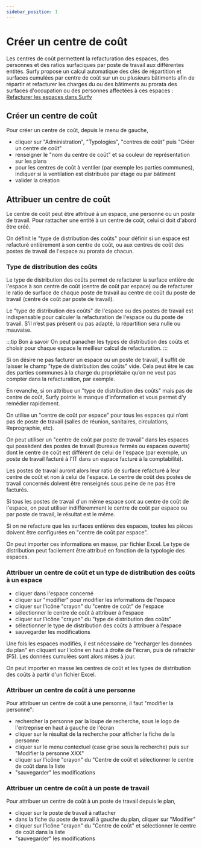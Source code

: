 ```yaml
---
sidebar_position: 1
---
```

# Créer un centre de coût

Les centres de coût permettent la refacturation des espaces, des personnes et des ratios surfaciques par poste de travail aux différentes entités.
Surfy propose un calcul automatique des clés de répartition et surfaces cumulées par centre de coût sur un ou plusieurs bâtiments afin de répartir et refacturer les charges du ou des bâtiments au prorata des surfaces d'occupation ou des personnes affectées à ces espaces :
[Refacturer les espaces dans Surfy](https://help.surfy.pro/docs/cost-distribution-by-cost-center/create)

## Créer un centre de coût

 Pour créer un centre de coût, depuis le menu de gauche,

 -  cliquer sur "Administration", "Typologies", "centres de coût" puis "Créer un centre de coût"
 -  renseigner le "nom du centre de coût" et sa couleur de représentation sur les plans
 -  pour les centres de coût à ventiler (par exemple les parties communes), indiquer si la ventilation est distribuée par étage ou par bâtiment
 -  valider la création


## Attribuer un centre de coût

Le centre de coût peut être attribué à un espace, une personne ou un poste de travail.
Pour rattacher une entité à un centre de coût, celui ci doit d'abord être créé.

On définit le "type de distribution des coûts" pour définir si un espace est refacturé entièrement à son centre de coût, ou aux centres de coût des postes de travail de l'espace au prorata de chacun.

### Type de distribution des coûts

Le type de distribution des coûts permet de refacturer la surface entière de l'espace à son centre de coût (centre de coût par espace) ou de refacturer le ratio de surface de chaque poste de travail au centre de coût du poste de travail (centre de coût par poste de travail). 

Le "type de distribution des coûts" de l'espace ou des postes de travail est indispensable pour calculer la refacturation de l'espace ou du poste de travail. S’il n’est pas présent ou pas adapté, la répartition sera nulle ou mauvaise. 

:::tip Bon à savoir
On peut panacher les types de distribution des coûts et choisir pour chaque espace le meilleur calcul de refacturation.
:::

Si on désire ne pas facturer un espace ou un poste de travail, il suffit de laisser le champ "type de distribution des coûts" vide. Cela peut être le cas des parties communes à la charge du propriétaire qu’on ne veut pas compter dans la refacturation, par exemple. 

En revanche, si on attribue un "type de distribution des coûts" mais pas de centre de coût, Surfy pointe le manque d’information et vous permet d’y remédier rapidement. 

On utilise un "centre de coût par espace" pour tous les espaces qui n’ont pas de poste de travail (salles de réunion, sanitaires, circulations, Reprographie, etc).

On peut utiliser un "centre de coût par poste de travail" dans les espaces qui possèdent des postes de travail (bureaux fermés ou espaces ouverts) dont le centre de coût est différent de celui de l'espace (par exemple, un poste de travail facturé à l'IT dans un espace facturé à la comptabilité).

Les postes de travail auront alors leur ratio de surface refacturé à leur centre de coût et non à celui de l'espace.
Le centre de coût des postes de travail concernés doivent être renseignés sous peine de ne pas être facturés.

Si tous les postes de travail d'un même espace sont au centre de coût de l'espace, on peut utiliser indifféremment le centre de coût par espace ou par poste de travail, le résultat est le même. 

Si on ne refacture que les surfaces entières des espaces, toutes les pièces doivent être configurées en "centre de coût par espace".


On peut importer ces informations en masse, par fichier Excel. Le type de distribution peut facilement être attribué en fonction de la typologie des espaces. 


### Attribuer un centre de coût et un type de distribution des coûts à un espace

-   cliquer dans l'espace concerné
-   cliquer sur "modifier" pour modifier les informations de l'espace
-   cliquer sur l'icône "crayon" du "centre de coût" de l'espace
-   sélectionner le centre de coût à attribuer à l'espace
-   cliquer sur l'icône "crayon" du "type de distribution des coûts"
-   sélectionner le type de distribution des coûts à attribuer à l'espace
-   sauvegarder les modifications

Une fois les espaces modifiés, il est nécessaire de "recharger les données du plan" en cliquant sur l'icône en haut à droite de l'écran, puis de rafraichir (F5). Les données cumulées sont alors mises à jour.

On peut importer en masse les centres de coût et les types de distribution des coûts à partir d'un fichier Excel. 

### Attribuer un centre de coût à une personne

Pour attribuer un centre de coût à une personne, il faut "modifier la personne":

-   rechercher la personne par la loupe de recherche, sous le logo de l'entreprise en haut à gauche de l'écran
-   cliquer sur le résultat de la recherche pour afficher la fiche de la personne
-   cliquer sur le menu contextuel (case grise sous la recherche) puis sur "Modifier la personne XXX"
-   cliquer sur l'icône "crayon" du "Centre de coût et sélectionner le centre de coût dans la liste
-   "sauvegarder" les modifications

### Attribuer un centre de coût à un poste de travail

Pour attribuer un centre de coût à un poste de travail depuis le plan,

-   cliquer sur le poste de travail à rattacher
-   dans la fiche du poste de travail à gauche du plan, cliquer sur "Modifier"
-   cliquer sur l'icône "crayon" du "Centre de coût" et sélectionner le centre de coût dans la liste
-   "sauvegarder" les modifications

